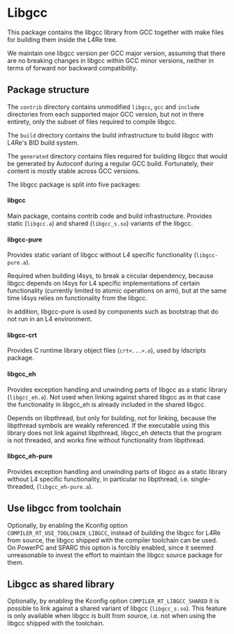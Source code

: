 # Libgcc
This package contains the libgcc library from GCC together with make files for
building them inside the L4Re tree.

We maintain one libgcc version per GCC major version, assuming that there are no
breaking changes in libgcc within GCC minor versions, neither in terms of
forward nor backward compatibility.

## Package structure
The `contrib` directory contains unmodified `libgcc`, `gcc` and `include`
directories from each supported major GCC version, but not in there entirety,
only the subset of files required to compile libgcc.

The `build` directory contains the build infrastructure to build libgcc with
L4Re's BID build system.

The `generated` directory contains files required for building libgcc that would
be generated by Autoconf during a regular GCC build.
Fortunately, their content is mostly stable across GCC versions.

The libgcc package is split into five packages:

#### libgcc
Main package, contains contrib code and build infrastructure.
Provides static (`libgcc.a`) and shared (`libgcc_s.so`) variants of the libgcc.

#### libgcc-pure
Provides static variant of libgcc without L4 specific functionality
(`libgcc-pure.a`).

Required when building l4sys, to break a circular dependency, because libgcc
depends on l4sys for L4 specific implementations of certain functionality
(currently limited to atomic operations on arm), but at the same time l4sys
relies on functionality from the libgcc.

In addition, libgcc-pure is used by components such as bootstrap that do not run
in an L4 environment.

#### libgcc-crt
Provides C runtime library object files (`crt<...>.o`), used by ldscripts
package.

#### libgcc_eh
Provides exception handling and unwinding parts of libgcc as a static library
(`libgcc_eh.a`).
Not used when linking against shared libgcc as in that case the functionality in
libgcc_eh is already included in the shared libgcc.

Depends on libpthread, but only for building, not for linking, because the
libpthread symbols are weakly referenced. If the executable using this library
does not link against libpthread, libgcc_eh detects that the program is not
threaded, and works fine without functionality from libpthread.

#### libgcc_eh-pure
Provides exception handling and unwinding parts of libgcc as a static library
without L4 specific functionality, in particular no libpthread, i.e.
single-threaded, (`libgcc_eh-pure.a`).


## Use libgcc from toolchain
Optionally, by enabling the Kconfig option `COMPILER_RT_USE_TOOLCHAIN_LIBGCC`,
instead of building the libgcc for L4Re from source, the libgcc shipped with the
compiler toolchain can be used.
On PowerPC and SPARC this option is forcibly enabled, since it seemed
unreasonable to invest the effort to maintain the libgcc source package for
them.


## Libgcc as shared library
Optionally, by enabling the Kconfig option `COMPILER_RT_LIBGCC_SHARED` it is
possible to link against a shared variant of libgcc (`libgcc_s.so`).
This feature is only available when libgcc is built from source, i.e. not when
using the libgcc shipped with the toolchain.
